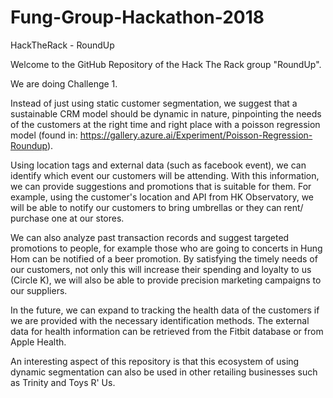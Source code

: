 # Fung-Group-Hackathon-2018

HackTheRack - RoundUp

Welcome to the GitHub Repository of the Hack The Rack group "RoundUp".

We are doing Challenge 1.

Instead of just using static customer segmentation, we suggest that a sustainable CRM model should be dynamic in nature, pinpointing the needs of the customers at the right time and right place with a poisson regression model (found in: https://gallery.azure.ai/Experiment/Poisson-Regression-Roundup).

Using location tags and external data (such as facebook event), we can identify which event our customers will be attending. With this information, we can provide suggestions and promotions that is suitable for them. For example, using the customer's location and API from HK Observatory, we will be able to notify our customers to bring umbrellas or they can rent/ purchase one at our stores.

We can also analyze past transaction records and suggest targeted promotions to people, for example those who are going to concerts in Hung Hom can be notified of a beer promotion. By satisfying the timely needs of our customers, not only this will increase their spending and loyalty to us (Circle K), we will also be able to provide precision marketing campaigns to our suppliers.

In the future, we can expand to tracking the health data of the customers if we are provided with the necessary identification methods. The external data for health information can be retrieved from the Fitbit database or from Apple Health.

An interesting aspect of this repository is that this ecosystem of using dynamic segmentation can also be used in other retailing businesses such as Trinity and Toys R' Us.
